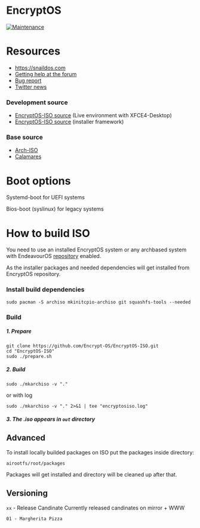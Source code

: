 # EncryptOS

[![Maintenance](https://img.shields.io/maintenance/yes/2022.svg)]()


# Resources

- https://snaildos.com
- [Getting help at the forum](https://community.snaildos.com)
- [Bug report](https://community.snaildos.com/t/bug-reporting-guide/27)
- [Twitter news](https://twitter.com/SnailDOS)


### Development source

- [EncryptOS-ISO source](https://github.com/Encrypt-OS/EncryptOS-ISO) (Live environment with XFCE4-Desktop)
- [EncryptOS-ISO source](https://github.com/Encrypt-OS/EncryptOS-calamares) (installer framework)


### Base source

- [Arch-ISO](https://github.com/Encrypt-OS/EncryptOS-ISO)
- [Calamares](https://github.com/Encrypt-OS/EncryptOS-calamares)



# Boot options

Systemd-boot for UEFI systems

Bios-boot (syslinux) for legacy systems



# How to build ISO

You need to use an installed EncryptOS system or any archbased system with EndeavourOS [repository](https://github.com/Encrypt-OS/mirrors) enabled.

As the installer packages and needed dependencies will get installed from EncryptOS repository.


### Install build dependencies

```
sudo pacman -S archiso mkinitcpio-archiso git squashfs-tools --needed
```

### Build

##### 1. Prepare

```
git clone https://github.com/Encrypt-OS/EncryptOS-ISO.git
cd "EncryptOS-ISO"
sudo ./prepare.sh
```

##### 2. Build

~~~
sudo ./mkarchiso -v "."
~~~

or with log

~~~
sudo ./mkarchiso -v "." 2>&1 | tee "encryptosiso.log"
~~~

##### 3. The .iso appears in `out` directory


## Advanced

To install locally builded packages on ISO put the packages inside directory:

~~~
airootfs/root/packages
~~~

Packages will get installed and directory will be cleaned up after that.

## Versioning
`xx` - Release Candinate
Currently released candinates on mirror + WWW
```
01 - Margherita Pizza
```
